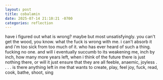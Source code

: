 ```yaml
---
layout: post
title: cobalamin
date: 2025-07-14 21:10:21 -0700
categories: reflection
---
```


have i figured out what is wrong? maybe but most unsatisfyingly. you can't get the wood, you know. what the fuck is wrong with me. i can't absorb it and i'm too sick from too much of it. who has ever heard of such a thing. fucking no one. and will i eventually succumb to its weakening me, inch by inch, how many more years left, when i think of the future there is just nothing there, or will it just ensure that they are all feeble, anaemic, joyless . . . . is there anything left in me that wants to create, play, feel joy, fuck, read, cook, bathe, shoot, sing
